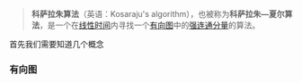 
> **科萨拉朱算法**（英语：Kosaraju's algorithm），也被称为**科萨拉朱—夏尔算法**，是一个在[线性时间](https://zh.wikipedia.org/wiki/%E7%B7%9A%E6%80%A7%E6%99%82%E9%96%93 "线性时间")内寻找一个[有向图](https://zh.wikipedia.org/wiki/%E5%9B%BE_(%E6%95%B0%E5%AD%A6) "图 (数学)")中的[强连通分量](https://zh.wikipedia.org/wiki/%E5%BC%BA%E8%BF%9E%E9%80%9A%E5%88%86%E9%87%8F "强连通分量")的算法。


首先我们需要知道几个概念

### 有向图

